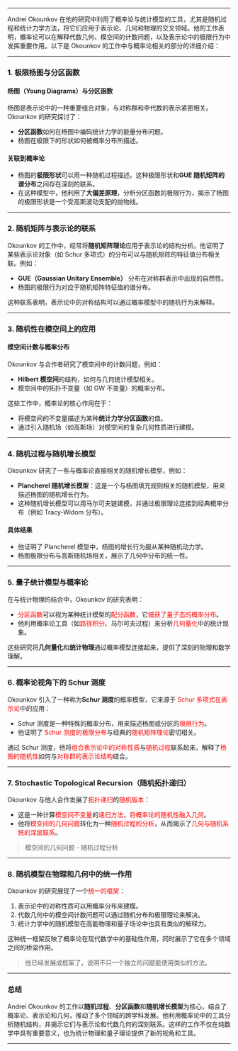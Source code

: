 
---

Andrei Okounkov 在他的研究中利用了概率论与统计模型的工具，尤其是随机过程和统计力学方法，将它们应用于表示论、几何和物理的交叉领域。他的工作表明，概率论可以在解释代数几何、模空间的计数问题，以及表示论中的极限行为中发挥重要作用。以下是 Okounkov 的工作中与概率论相关的部分的详细介绍：

---

### **1. 极限杨图与分区函数**

#### 杨图（Young Diagrams）与分区函数

杨图是表示论中的一种重要组合对象，与对称群和李代数的表示紧密相关。Okounkov 的研究探讨了：

- **分区函数**如何在杨图中编码统计力学的能量分布问题。
- 杨图在极限下的形状如何被概率分布所描述。

#### 关联到概率论

- 杨图的**极限形状**可以用一种随机过程描述。这种极限形状和**GUE 随机矩阵的谱分布**之间存在深刻的联系。
- 在这种模型中，他利用了**大偏差原理**，分析分区函数的极限行为，揭示了杨图的极限形状是一个受高斯波动支配的抛物线。

---

### **2. 随机矩阵与表示论的联系**

Okounkov 的工作中，经常将**随机矩阵理论**应用于表示论的结构分析。他证明了某些表示论对象（如 Schur 多项式）的分布可以与随机矩阵的特征值分布相关联。例如：

- **GUE（Gaussian Unitary Ensemble）** 分布在对称群表示中出现的自然性。
- 杨图的极限行为对应于随机矩阵特征值的谱分布。

这种联系表明，表示论中的对称结构可以通过概率模型中的随机行为来解释。

---

### **3. 随机性在模空间上的应用**

#### 模空间计数与概率分布

Okounkov 与合作者研究了模空间中的计数问题，例如：

- **Hilbert 模空间**的结构，如何与几何统计模型相关。
- 模空间中的拓扑不变量（如 GW 不变量）的概率分布。

这些工作中，概率论的核心作用在于：

- 将模空间的不变量描述为某种**统计力学分区函数**的值。
- 通过引入随机场（如高斯场）对模空间的复杂几何性质进行建模。

---

### **4. 随机过程与随机增长模型**

Okounkov 研究了一些与概率论直接相关的随机增长模型，例如：

- **Plancherel 随机增长模型**：这是一个与杨图填充规则相关的随机模型，用来描述杨图的随机增长行为。
- 这种随机增长模型可以用马尔可夫链建模，并通过极限理论连接到经典概率分布（例如 Tracy-Widom 分布）。

#### 具体结果

- 他证明了 Plancherel 模型中，杨图的增长行为服从某种随机动力学。
- 杨图极限分布与高斯随机场相关，展示了几何中分布的统一性。

---

### **5. 量子统计模型与概率论**

在与统计物理的结合中，Okounkov 的研究表明：

- <span style="color:rgb(255, 0, 0)">分区函数</span>可以视为某种统计模型的<span style="color:rgb(255, 0, 0)">配分函数</span>，它<span style="color:rgb(255, 0, 0)">捕获了量子态的概率分布</span>。
- 他利用概率论工具（如<span style="color:rgb(255, 0, 0)">路径积分</span>、马尔可夫过程）来分析<span style="color:rgb(255, 0, 0)">几何量化</span>中的统计现象。

这些研究将**几何量化**和**统计物理**通过概率模型连接起来，提供了深刻的物理和数学理解。

---

### **6. 概率论视角下的 Schur 测度**

Okounkov 引入了一种称为**Schur 测度**的概率模型，它来源于<span style="color:rgb(255, 0, 0)"> Schur 多项式在表示论</span>中的应用：

- Schur 测度是一种特殊的概率分布，用来描述杨图或分区的<span style="color:rgb(255, 0, 0)">极限行为</span>。
- 他证明了 <span style="color:rgb(255, 0, 0)">Schur 测度的极限分布</span>与经典的<span style="color:rgb(255, 0, 0)">随机矩阵理论</span>密切相关。

通过 Schur 测度，他将<span style="color:rgb(255, 0, 0)">组合表示论中的对称性质</span>与<span style="color:rgb(255, 0, 0)">随机过程</span>联系起来，解释了<span style="color:rgb(255, 0, 0)">杨图的随机性</span>如何与<span style="color:rgb(255, 0, 0)">对称群的表示论结构</span>结合。

---

### **7. Stochastic Topological Recursion（随机拓扑递归）**

Okounkov 与他人合作发展了<span style="color:rgb(255, 0, 0)">拓扑递归</span>的<span style="color:rgb(255, 0, 0)">随机版本</span>：

- 这是一种计算<span style="color:rgb(255, 0, 0)">模空间不变量</span>的<span style="color:rgb(255, 0, 0)">递归方法</span>，<span style="color:rgb(255, 0, 0)">将概率论的随机性融入几何</span>。
- 他将<span style="color:rgb(255, 0, 0)">模空间的几何问题</span>转化为一种<span style="color:rgb(255, 0, 0)">随机过程的分析</span>，从而揭示了<span style="color:rgb(255, 0, 0)">几何与随机系统的深层联系</span>。

> 模空间的几何问题 - 随机过程分析

---

### **8. 随机模型在物理和几何中的统一作用**

Okounkov 的研究展现了一个<span style="color:rgb(255, 0, 0)">统一的框架</span>：

1. 表示论中的对称性质可以用概率分布来建模。
2. 代数几何中的模空间计数问题可以通过随机分布和极限理论来解决。
3. 统计力学中的随机模型在高能物理和量子场论中也具有类似的解释力。

这种统一框架反映了概率论在现代数学中的基础性作用，同时展示了它在多个领域之间的桥梁作用。

> 他已经发展成框架了，说明不只一个独立的问题能使用类似的方法。

---

### **总结**

Andrei Okounkov 的工作以**随机过程**、**分区函数**和**随机增长模型**为核心，结合了概率论、表示论和几何，推动了多个领域的跨学科发展。他利用概率论中的工具分析随机结构，并揭示它们与表示论和代数几何的深刻联系。这样的工作不仅在纯数学中具有重要意义，也为统计物理和量子理论提供了新的视角和工具。

---


